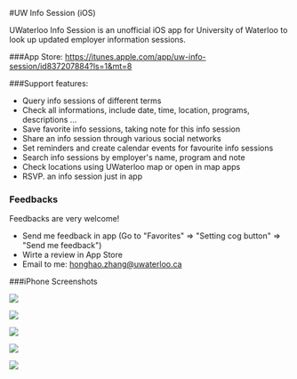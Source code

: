 #UW Info Session (iOS)

UWaterloo Info Session is an unofficial iOS app for University of Waterloo to look up updated employer information sessions.

###App Store:
https://itunes.apple.com/app/uw-info-session/id837207884?ls=1&mt=8

###Support features:
- Query info sessions of different terms
- Check all informations, include date, time, location, programs, descriptions ...
- Save favorite info sessions, taking note for this info session
- Share an info session through various social networks
- Set reminders and create calendar events for favourite info sessions
- Search info sessions by employer's name, program and note
- Check locations using UWaterloo map or open in map apps
- RSVP. an info session just in app

### Feedbacks
Feedbacks are very welcome!
- Send me feedback in app (Go to "Favorites" => "Setting cog button" => "Send me feedback")
- Wirte a review in App Store
- Email to me: honghao.zhang@uwaterloo.ca

###iPhone Screenshots

![](http://a2.mzstatic.com/us/r30/Purple3/v4/ec/77/65/ec77659b-5dae-0dd1-0f2d-57a1d728b751/screen568x568.jpeg)

![](http://a5.mzstatic.com/us/r30/Purple1/v4/f8/f5/19/f8f519fb-bf50-9995-c0ca-1db8f2aa021e/screen568x568.jpeg)

![](http://a2.mzstatic.com/us/r30/Purple3/v4/95/29/04/9529040c-5fa6-520a-c47f-a15301248ead/screen568x568.jpeg)

![](http://a3.mzstatic.com/us/r30/Purple1/v4/2e/24/f0/2e24f0cc-3746-8adb-ca8d-9afd232bbba4/screen568x568.jpeg)

![](http://a2.mzstatic.com/us/r30/Purple4/v4/b5/5a/c3/b55ac3b1-ab1a-4990-da2f-f16026175e09/screen568x568.jpeg)

